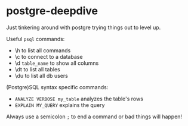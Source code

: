 # postgre-deepdive

Just tinkering around with postgre trying things out to level up.

Useful `psql` commands:

-   \h to list all commands
-   \c to connect to a database
-   \d `table_name` to show all columns
-   \dt to list all tables
-   \du to list all db users

(Postgre)SQL syntax specific commands:

-   `ANALYZE VERBOSE my_table` analyzes the table's rows
-   `EXPLAIN MY_QUERY` explains the query

Always use a semicolon `;` to end a command or bad things will happen!
